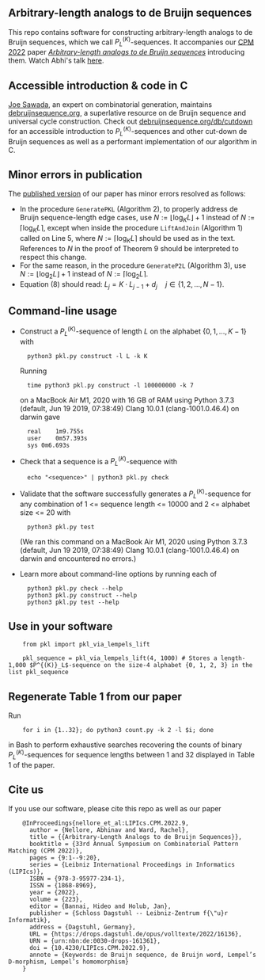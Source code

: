 ## Arbitrary-length analogs to de Bruijn sequences

This repo contains software for constructing arbitrary-length analogs to de Bruijn sequences, which we call $P^{(K)}_L$-sequences. It accompanies our [CPM 2022](http://www.stringology.org/event/CPM2022/) paper [*Arbitrary-length analogs to de Bruijn sequences*](https://drops.dagstuhl.de/opus/volltexte/2022/16136/) introducing them. Watch Abhi's talk [here](https://youtu.be/DWqCtDCjpBY).

## Accessible introduction & code in C

[Joe Sawada](http://www.socs.uoguelph.ca/~sawada/), an expert on combinatorial generation, maintains [debruijnsequence.org](http://debruijnsequence.org), a superlative resource on de Bruijn sequence and universal cycle construction. Check out [debruijnsequence.org/db/cutdown](http://debruijnsequence.org/db/cutdown) for an accessible introduction to $P^{(K)}_L$-sequences and other cut-down de Bruijn sequences as well as a performant implementation of our algorithm in C.

## Minor errors in publication

The [published version](https://drops.dagstuhl.de/opus/volltexte/2022/16136/) of our paper has minor errors resolved as follows:
* In the procedure `GeneratePKL` (Algorithm 2), to properly address de Bruijn sequence-length edge cases, use $N := \lfloor \log_K L \rfloor + 1$ instead of $N := \lceil \log_K L \rceil$, except when inside the procedure `LiftAndJoin` (Algorithm 1) called on Line 5, where $N := \lceil \log_K L \rceil$ should be used as in the text. References to $N$ in the proof of Theorem 9 should be interpreted to respect this change.
* For the same reason, in the procedure `GenerateP2L` (Algorithm 3), use $N := \lfloor \log_2 L \rfloor + 1$ instead of $N := \lceil \log_2 L \rceil$.
* Equation (8) should read:    $L_j = K \cdot L_{j-1} + d_j \quad j \in \lbrace 1, 2, \ldots, N-1 \rbrace$.

## Command-line usage

* Construct a $P^{(K)}_L$-sequence of length $L$ on the alphabet $\lbrace 0, 1, \ldots, K - 1 \rbrace$ with

        python3 pkl.py construct -l L -k K
  Running

        time python3 pkl.py construct -l 100000000 -k 7
  on a MacBook Air M1, 2020 with 16 GB of RAM using Python 3.7.3 (default, Jun 19 2019, 07:38:49) Clang 10.0.1 (clang-1001.0.46.4) on darwin gave

        real	1m9.755s
        user	0m57.393s
        sys	0m6.693s
* Check that a sequence <sequence> is a $P^{(K)}_L$-sequence with

        echo "<sequence>" | python3 pkl.py check
* Validate that the software successfully generates a $P^{(K)}_L$-sequence for any combination of 1 <= sequence length <= 10000 and 2 <= alphabet size <= 20 with

        python3 pkl.py test
  (We ran this command on a MacBook Air M1, 2020 using Python 3.7.3 (default, Jun 19 2019, 07:38:49) Clang 10.0.1 (clang-1001.0.46.4) on darwin and encountered no errors.)
        
* Learn more about command-line options by running each of
  
        python3 pkl.py check --help
        python3 pkl.py construct --help
        python3 pkl.py test --help

## Use in your software
        
        from pkl import pkl_via_lempels_lift
        
        pkl_sequence = pkl_via_lempels_lift(4, 1000) # Stores a length-1,000 $P^{(K)}_L$-sequence on the size-4 alphabet {0, 1, 2, 3} in the list pkl_sequence

## Regenerate Table 1 from our paper
        
Run
        
        for i in {1..32}; do python3 count.py -k 2 -l $i; done
 
in Bash to perform exhaustive searches recovering the counts of binary $P^{(K)}_L$-sequences for sequence lengths between 1 and 32 displayed in Table 1 of the paper.
  
## Cite us

If you use our software, please cite this repo as well as our paper

        @InProceedings{nellore_et_al:LIPIcs.CPM.2022.9,
          author = {Nellore, Abhinav and Ward, Rachel},
          title = {{Arbitrary-Length Analogs to de Bruijn Sequences}},
          booktitle = {33rd Annual Symposium on Combinatorial Pattern Matching (CPM 2022)},
          pages = {9:1--9:20},
          series = {Leibniz International Proceedings in Informatics (LIPIcs)},
          ISBN = {978-3-95977-234-1},
          ISSN = {1868-8969},
          year = {2022},
          volume = {223},
          editor = {Bannai, Hideo and Holub, Jan},
          publisher = {Schloss Dagstuhl -- Leibniz-Zentrum f{\"u}r Informatik},
          address = {Dagstuhl, Germany},
          URL =	{https://drops.dagstuhl.de/opus/volltexte/2022/16136},
          URN =	{urn:nbn:de:0030-drops-161361},
          doi =	{10.4230/LIPIcs.CPM.2022.9},
          annote = {Keywords: de Bruijn sequence, de Bruijn word, Lempel’s D-morphism, Lempel’s homomorphism}
        }

